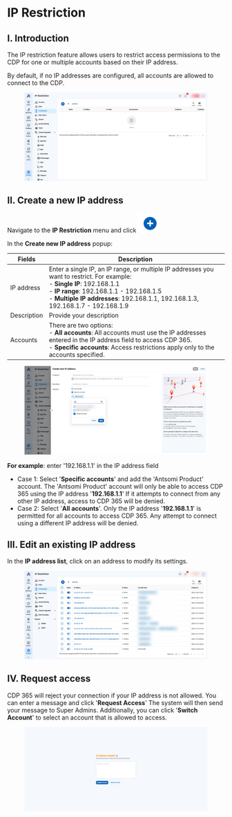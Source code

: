 # IP Restriction

## I. Introduction

The IP restriction feature allows users to restrict access permissions to the CDP for one or multiple accounts based on their IP address.

By default, if no IP addresses are configured, all accounts are allowed to connect to the CDP.&#x20;

<figure><img src="../.gitbook/assets/image (5) (1).png" alt=""><figcaption></figcaption></figure>

## II. Create a new IP address

Navigate to the **IP Restriction** menu and click ![](<../.gitbook/assets/image (1) (1) (1) (1).png>)

In the **Create new IP address** popup:

<table><thead><tr><th>Fields</th><th width="566">Description</th></tr></thead><tbody><tr><td>IP address</td><td>Enter a single IP, an IP range, or multiple IP addresses you want to restrict. For example:<br>- <strong>Single IP</strong>: 192.168.1.1<br>- <strong>IP range</strong>: 192.168.1.1 - 192.168.1.5<br>- <strong>Multiple IP addresses</strong>: 192.168.1.1, 192.168.1.3, 192.168.1.7 - 192.168.1.9</td></tr><tr><td>Description</td><td>Provide your description</td></tr><tr><td>Accounts</td><td>There are two options:<br>- <strong>All accounts</strong>: All accounts must use the IP addresses entered in the IP address field to access CDP 365.<br>- <strong>Specific accounts</strong>: Access restrictions apply only to the accounts specified.</td></tr></tbody></table>

<figure><img src="../.gitbook/assets/image (2) (1) (1) (1).png" alt=""><figcaption></figcaption></figure>

**For example**: enter '192.168.1.1' in the IP address field

* Case 1: Select '**Specific accounts**' and add the 'Antsomi Product' account. The 'Antsomi Product' account will only be able to access CDP 365 using the IP address '**192.168.1.1**' If it attempts to connect from any other IP address, access to CDP 365 will be denied.
* Case 2: Select '**All accounts**'. Only the IP address '**192.168.1.1**' is permitted for all accounts to access CDP 365. Any attempt to connect using a different IP address will be denied.

## III. Edit an existing IP address

In the **IP address list**, click on an address to modify its settings.

<figure><img src="../.gitbook/assets/image (4) (1) (1).png" alt=""><figcaption></figcaption></figure>

## IV. Request access

CDP 365 will reject your connection if your IP address is not allowed. You can enter a message and click '**Request Access**' The system will then send your message to Super Admins. Additionally, you can click '**Switch Account**' to select an account that is allowed to access.

<figure><img src="../.gitbook/assets/image (5) (1) (1).png" alt=""><figcaption></figcaption></figure>
